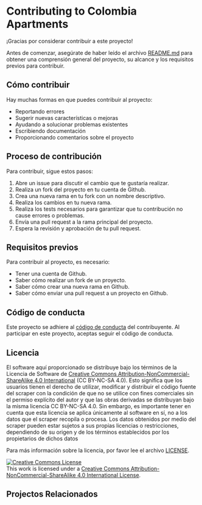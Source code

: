 # Contributing to Colombia Apartments

¡Gracias por considerar contribuir a este proyecto! 

Antes de comenzar, asegúrate de haber leído el archivo [README.md](./README.md) para obtener una comprensión general del proyecto, su alcance y los requisitos previos para contribuir.

## Cómo contribuir

Hay muchas formas en que puedes contribuir al proyecto:

- Reportando errores
- Sugerir nuevas características o mejoras
- Ayudando a solucionar problemas existentes
- Escribiendo documentación
- Proporcionando comentarios sobre el proyecto

## Proceso de contribución

Para contribuir, sigue estos pasos:

1. Abre un issue para discutir el cambio que te gustaría realizar.
2. Realiza un fork del proyecto en tu cuenta de Github.
3. Crea una nueva rama en tu fork con un nombre descriptivo.
4. Realiza los cambios en tu nueva rama.
5. Realiza los tests necesarios para garantizar que tu contribución no cause errores o problemas.
6. Envía una pull request a la rama principal del proyecto.
7. Espera la revisión y aprobación de tu pull request.

## Requisitos previos

Para contribuir al proyecto, es necesario:

- Tener una cuenta de Github.
- Saber cómo realizar un fork de un proyecto.
- Saber cómo crear una nueva rama en Github.
- Saber cómo enviar una pull request a un proyecto en Github.

## Código de conducta

Este proyecto se adhiere al [código de conducta](./CODE_OF_CONDUCT.md) del contribuyente. Al participar en este proyecto, aceptas seguir el código de conducta.

## Licencia
El software aquí proporcionado se distribuye bajo los términos de la Licencia de Software de [Creative Commons Attribution-NonCommercial-ShareAlike 4.0 International](https://creativecommons.org/licenses/by-nc-sa/4.0/) (CC BY-NC-SA 4.0). Esto significa que los usuarios tienen el derecho de utilizar, modificar y distribuir el código fuente del scraper con la condición de que no se utilice con fines comerciales sin el permiso explícito del autor y que las obras derivadas se distribuyan bajo la misma licencia CC BY-NC-SA 4.0. Sin embargo, es importante tener en cuenta que esta licencia se aplica únicamente al software en sí, no a los datos que el scraper recopila o procesa. Los datos obtenidos por medio del scraper pueden estar sujetos a sus propias licencias o restricciones, dependiendo de su origen y de los términos establecidos por los propietarios de dichos datos

Para más información sobre la licencia, por favor lee el archivo [LICENSE](LICENSE).

<a rel="license" href="http://creativecommons.org/licenses/by-nc-sa/4.0/"><img alt="Creative Commons License" style="border-width:0" src="https://i.creativecommons.org/l/by-nc-sa/4.0/88x31.png" /></a><br />This work is licensed under a <a rel="license" href="http://creativecommons.org/licenses/by-nc-sa/4.0/">Creative Commons Attribution-NonCommercial-ShareAlike 4.0 International License</a>.
## Projectos Relacionados